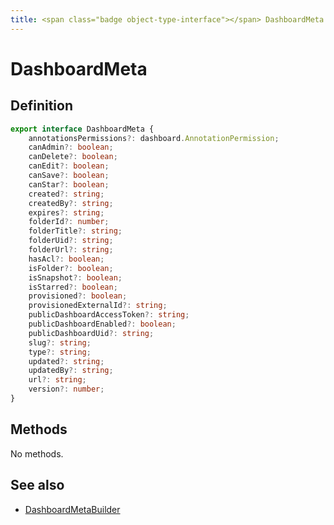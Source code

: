 ```yaml
---
title: <span class="badge object-type-interface"></span> DashboardMeta
---
```

# <span class="badge object-type-interface"></span> DashboardMeta

## Definition

```typescript
export interface DashboardMeta {
	annotationsPermissions?: dashboard.AnnotationPermission;
	canAdmin?: boolean;
	canDelete?: boolean;
	canEdit?: boolean;
	canSave?: boolean;
	canStar?: boolean;
	created?: string;
	createdBy?: string;
	expires?: string;
	folderId?: number;
	folderTitle?: string;
	folderUid?: string;
	folderUrl?: string;
	hasAcl?: boolean;
	isFolder?: boolean;
	isSnapshot?: boolean;
	isStarred?: boolean;
	provisioned?: boolean;
	provisionedExternalId?: string;
	publicDashboardAccessToken?: string;
	publicDashboardEnabled?: boolean;
	publicDashboardUid?: string;
	slug?: string;
	type?: string;
	updated?: string;
	updatedBy?: string;
	url?: string;
	version?: number;
}

```
## Methods

No methods.
## See also

 * <span class="badge builder"></span> [DashboardMetaBuilder](./builder-DashboardMetaBuilder.md)
